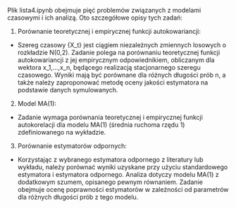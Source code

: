 Plik lista4.ipynb obejmuje pięć problemów związanych z modelami czasowymi i ich analizą. Oto szczegółowe opisy tych zadań:
1. Porównanie teoretycznej i empirycznej funkcji autokowariancji:
- Szereg czasowy {X_t} jest ciągiem niezależnych zmiennych losowych o rozkładzie N(0,2). Zadanie polega na porównaniu teoretycznej funkcji autokowariancji z jej empirycznym odpowiednikiem, obliczanym dla wektora x_1,...,x_n, będącego realizacją stacjonarnego szeregu czasowego. Wyniki mają być porównane dla różnych długości prób n, a także należy zaproponować metodę oceny jakości estymatora na podstawie danych symulowanych.
2. Model MA(1):
- Zadanie wymaga porównania teoretycznej i empirycznej funkcji autokorelacji dla modelu MA(1) (średnia ruchoma rzędu 1) zdefiniowanego na wykładzie.
3. Porównanie estymatorów odpornych:
- Korzystając z wybranego estymatora odpornego z literatury lub wykładu, należy porównać wyniki uzyskane przy użyciu standardowego estymatora i estymatora odpornego. Analiza dotyczy modelu MA(1) z dodatkowym szumem, opisanego pewnym równaniem. Zadanie obejmuje ocenę poprawności estymatorów w zależności od parametrów dla różnych długości prób z tego modelu.
